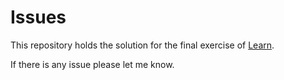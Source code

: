 # Issues

This repository holds the solution for the final exercise of [Learn](https://github.com/amitesh786/React-Contact-Form).

If there is any issue please let me know.
